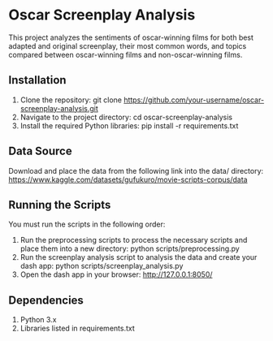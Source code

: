 # Oscar Screenplay Analysis
This project analyzes the sentiments of oscar-winning films for both best adapted and original screenplay, their most common words, and topics compared between oscar-winning films and non-oscar-winning films.

## Installation
1. Clone the repository:
    git clone https://github.com/your-username/oscar-screenplay-analysis.git
2. Navigate to the project directory:
    cd oscar-screenplay-analysis
3. Install the required Python libraries:
    pip install -r requirements.txt

## Data Source
Download and place the data from the following link into the data/ directory:
     https://www.kaggle.com/datasets/gufukuro/movie-scripts-corpus/data

## Running the Scripts
You must run the scripts in the following order:
1. Run the preprocessing scripts to process the necessary scripts and place them into a new directory:
    python scripts/preprocessing.py
2. Run the screenplay analysis script to analysis the data and create your dash app:
    python scripts/screenplay_analysis.py
3. Open the dash app in your browser:
    http://127.0.0.1:8050/

## Dependencies
1. Python 3.x
2. Libraries listed in requirements.txt
